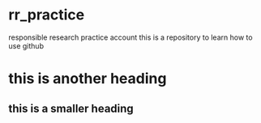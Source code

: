 # rr_practice
responsible research practice account
this is a repository to learn how to use github

# this is another heading

## this is a smaller heading
